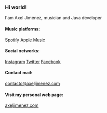 ### Hi world! 

I'am Axel Jiménez, musician and Java developer

#### Music platforms:

<a href="https://open.spotify.com/artist/5ZenAajlZvKISoO7Y6hmPv">Spotify</a>
<a href="https://twitter.com/axelesjimenez">Apple Music</a>

#### Social networks:

<a href="https://www.instagram.com/axelesjimenez">Instagram</a>
<a href="https://twitter.com/axelesjimenez">Twitter</a>
<a href="https://www.facebook.com/axeljimenezcantautor/">Facebook</a>

#### Contact mail:

<a href="mailto:contacto@axeljimenez.com">contacto@axeljimenez.com</a>


#### Visit my personal web page:

[axeljimenez.com](https://axeljimenez/ "Axel webpage")
